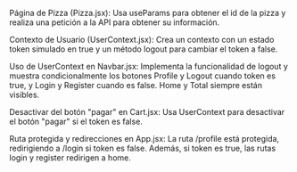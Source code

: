 Página de Pizza (Pizza.jsx):
Usa useParams para obtener el id de la pizza y realiza una petición a la API para obtener su información.

Contexto de Usuario (UserContext.jsx):
Crea un contexto con un estado token simulado en true y un método logout para cambiar el token a false.

Uso de UserContext en Navbar.jsx:
Implementa la funcionalidad de logout y muestra condicionalmente los botones Profile y Logout cuando token es true, y Login y Register cuando es false. Home y Total siempre están visibles.

Desactivar del botón "pagar" en Cart.jsx:
Usa UserContext para desactivar el botón "pagar" si el token es false.

Ruta protegida y redirecciones en App.jsx:
La ruta /profile está protegida, redirigiendo a /login si token es false. Además, si token es true, las rutas login y register redirigen a home.
